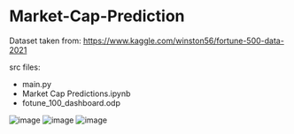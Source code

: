 # Market-Cap-Prediction

Dataset taken from: https://www.kaggle.com/winston56/fortune-500-data-2021


src files:
- main.py
- Market Cap Predictions.ipynb
- fotune_100_dashboard.odp

![image](https://user-images.githubusercontent.com/66723437/120742315-8fdfc700-c4ee-11eb-886a-4bf65022f327.png)
![image](https://user-images.githubusercontent.com/66723437/120742331-9706d500-c4ee-11eb-8ee3-a67d5bc45de5.png)
![image](https://user-images.githubusercontent.com/66723437/120742343-9bcb8900-c4ee-11eb-9ff1-be084ba053fc.png)


